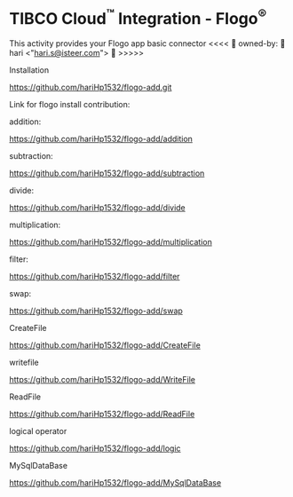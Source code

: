 # TIBCO Cloud<sup>&trade;</sup> Integration - Flogo<sup>&reg;</sup>

This activity provides your Flogo app basic connector <<<<    🤡 owned-by: 🤡 hari <"hari.s@isteer.com"> 🤡     >>>>>

Installation

https://github.com/hariHp1532/flogo-add.git

Link for flogo install contribution:

addition:			

https://github.com/hariHp1532/flogo-add/addition

subtraction:   

https://github.com/hariHp1532/flogo-add/subtraction

divide:      

https://github.com/hariHp1532/flogo-add/divide

multiplication: 

https://github.com/hariHp1532/flogo-add/multiplication

filter:

https://github.com/hariHp1532/flogo-add/filter

swap:

https://github.com/hariHp1532/flogo-add/swap


CreateFile

https://github.com/hariHp1532/flogo-add/CreateFile


writefile

https://github.com/hariHp1532/flogo-add/WriteFile


ReadFile

https://github.com/hariHp1532/flogo-add/ReadFile


logical operator

https://github.com/hariHp1532/flogo-add/logic


MySqlDataBase

https://github.com/hariHp1532/flogo-add/MySqlDataBase
